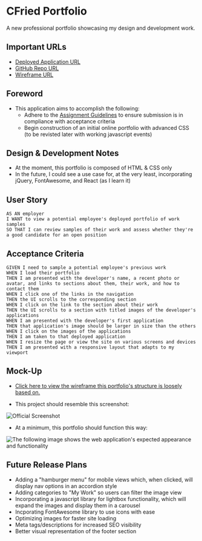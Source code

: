 # CFried Portfolio
A new professional portfolio showcasing my design and development work.

## Important URLs

* [Deployed Application URL](https://candracodes.github.io/cfried-portfolio/) 
* [GitHub Repo URL](https://github.com/candracodes/cfried-portfolio)
* [Wireframe URL](https://4mxrwt.axshare.com)

## Foreword

* This application aims to accomplish the following:
    * Adhere to the [Assignment Guidelines](./assets/_guide/README.md) to ensure submission is in compliance with acceptance criteria
    * Begin construction of an initial online portfolio with advanced CSS (to be revisted later with working javascript events)

## Design & Development Notes

* At the moment, this portfolio is composed of HTML & CSS only
* In the future, I could see a use case for, at the very least, incorporating jQuery, FontAwesome, and React (as I learn it)

## User Story

```
AS AN employer
I WANT to view a potential employee's deployed portfolio of work samples
SO THAT I can review samples of their work and assess whether they're a good candidate for an open position
```

## Acceptance Criteria

```
GIVEN I need to sample a potential employee's previous work
WHEN I load their portfolio
THEN I am presented with the developer's name, a recent photo or avatar, and links to sections about them, their work, and how to contact them
WHEN I click one of the links in the navigation
THEN the UI scrolls to the corresponding section
WHEN I click on the link to the section about their work
THEN the UI scrolls to a section with titled images of the developer's applications
WHEN I am presented with the developer's first application
THEN that application's image should be larger in size than the others
WHEN I click on the images of the applications
THEN I am taken to that deployed application
WHEN I resize the page or view the site on various screens and devices
THEN I am presented with a responsive layout that adapts to my viewport
```

## Mock-Up

* [Click here to view the wireframe this portfolio's structure is loosely based on.](https://4mxrwt.axshare.com/) 

* This project should resemble this screenshot:

![Official Screenshot](./assets/_guide/Assets/official-mockup.png)

* At a minimum, this portfolio should function this way:

![The following image shows the web application's expected appearance and functionality](./assets/_guide/Assets/02-advanced-css-homework-demo.gif)

## Future Release Plans
* Adding a "hamburger menu" for mobile views which, when clicked, will display nav options in an accordion style
* Adding categories to "My Work" so users can filter the image view
* Incorporating a javascript library for lightbox functionality, which will expand the images and display them in a carousel
* Incporating FontAwesome library to use icons with ease
* Optimizing images for faster site loading
* Meta tags/descriptions for increased SEO visibility
* Better visual representation of the footer section
